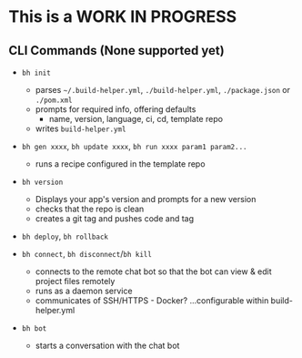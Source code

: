 # This is a WORK IN PROGRESS

## CLI Commands (None supported yet)

  - `bh init`
    - parses `~/.build-helper.yml`, `./build-helper.yml`, `./package.json` or `./pom.xml`
    - prompts for required info, offering defaults
      - name, version, language, ci, cd, template repo
    - writes `build-helper.yml`
        
  - `bh gen xxxx`, `bh update xxxx`, `bh run xxxx param1 param2...`
    - runs a recipe configured in the template repo
    
  - `bh version` 
    - Displays your app's version and prompts for a new version
    - checks that the repo is clean
    - creates a git tag and pushes code and tag
   
  - `bh deploy`, `bh rollback`
      
  - `bh connect`, `bh disconnect`/`bh kill`
    - connects to the remote chat bot so that the bot can view & edit project files remotely
    - runs as a daemon service
    - communicates of SSH/HTTPS - Docker?  ...configurable within build-helper.yml
    
  - `bh bot`
    - starts a conversation with the chat bot

